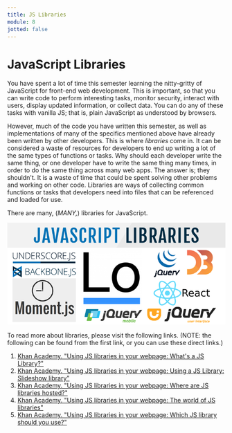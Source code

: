 ```yaml
---
title: JS Libraries
module: 8
jotted: false
---
```


# JavaScript Libraries

You have spent a lot of time this semester learning the nitty-gritty of JavaScript for front-end web development. This is important, so that you can write code to perform interesting tasks, monitor security, interact with users, display updated information, or collect data. You can do any of these tasks with vanilla JS; that is, plain JavaScript as understood by browsers.

However, much of the code you have written this semester, as well as implementations of many of the specifics mentioned above have already been written by other developers. This is where _libraries_ come in. It can be considered a waste of resources for developers to end up writing a lot of the same types of functions or tasks. Why should each developer write the same thing, or one developer have to write the same thing many times, in order to do the same thing across many web apps. The answer is; they shouldn't. It is a waste of time that could be spent solving other problems and working on other code. Libraries are ways of collecting common functions or tasks that developers need into files that can be referenced and loaded for use.

There are many, (_MANY,_) libraries for JavaScript.

![Image displaying examples of some JavaScript Libraries](../imgs/javaScript-libraries.png)

To read more about libraries, please visit the following links. (NOTE: the following can be found from the first link, or you can use these direct links.)

1. [Khan Academy. "Using JS libraries in your webpage: What's a JS Library?"](https://www.khanacademy.org/computing/computer-programming/html-css-js/using-js-libraries-in-your-webpage/a/whats-a-js-library)
2. [Khan Academy. "Using JS libraries in your webpage: Using a JS Library: Slideshow library"](https://www.khanacademy.org/computing/computer-programming/html-css-js/using-js-libraries-in-your-webpage/p/using-a-js-library-slideshow-library)
3. [Khan Academy. "Using JS libraries in your webpage: Where are JS libraries hosted?"](https://www.khanacademy.org/computing/computer-programming/html-css-js/using-js-libraries-in-your-webpage/a/where-are-js-libraries-hosted)
4. [Khan Academy. "Using JS libraries in your webpage: The world of JS libraries"](https://www.khanacademy.org/computing/computer-programming/html-css-js/using-js-libraries-in-your-webpage/a/the-world-of-js-libraries)
5. [Khan Academy. "Using JS libraries in your webpage: Which JS library should you use?"](https://www.khanacademy.org/computing/computer-programming/html-css-js/using-js-libraries-in-your-webpage/a/which-js-library-should-you-use)
